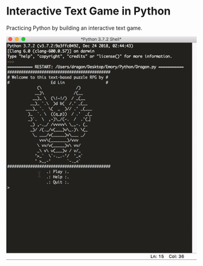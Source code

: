 # Interactive Text Game in Python
Practicing Python by building an interactive text game.

![Demo](Dragon_Demo.gif)
